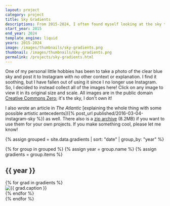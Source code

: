```yaml
---
layout: project
category: project
title: Sky Gradients
descriptions: From 2015-2024, I often found myself looking at the sky to capture an image of a sky gradient and post it to Instagram. This archive collects all the gradients for users to browse without needing Instagram.
start_year: 2015
end_year: 2024
template_engine: liquid
years: 2015-2024
image: /images/thumbnails/sky-gradients.png
thumbnail: /images/thumbnails/sky-gradients.png
permalink: /projects/sky-gradients.html
---
```

One of my personal little hobbies has been to take a photo of the clear blue sky and post it to Instagram with no other context or explanation. I find it soothing, but I have fallen out of using it since I no longer use Instagram. So, I decided to instead collect all of the images here! Click on any image to view it in its original size and scale. All images are in the public domain [Creative Commons Zero](https://creativecommons.org/public-domain/cc0/); it's the sky, I don't own it!

I also wrote an article in _The Atlantic_ [explaining the whole thing with some possible artistic antecedents]({% post_url published/2016-03-04-instagram-sky %}) as well. There also is a [zip archive](/images/projects/sky-gradients.zip) (8.2MB) if you want to use them for your own projects. If you make something cool, please let me know!

{% assign grouped = site.data.gradients | sort: "date" | group_by: "year" %}

{% for group in grouped %}
  {% assign year = group.name %}
  {% assign gradients = group.items %}

  <h2 class="h2 mb-0 mt-5">{{ year }}</h2>
  <!--grid-cols-2 md:grid-cols-3 lg:grid-cols-4  -->
  <div class="grid grid-cols-2 sm:grid-cols-3 lg:grid-cols-4 gap-0 not-prose">
      {% for grad in gradients %}
        <div>
            <a class="object-scale-down" onclick="modal_{{ grad.id }}.showModal()"><img src="/images/projects/sky-gradients/thumbnails/{{ grad.filename | replace: '.jpg', '-400.jpg' }}" alt="{{ grad.caption }}"/></a>
            <dialog id="modal_{{ grad.id }}" class="modal modal-bottom sm:modal-middle">
              <div class="modal-box">
                  <figure>
                      <img class="w-full object-cover p-1" src="/images/projects/sky-gradients/{{ grad.filename }}"/>
                      <figcaption class="px-5 py-5 text-center text-md font-mono font-semibold">{{ grad.caption }}</figcaption>
                  </figure>
              </div>
              <form method="dialog" class="modal-backdrop">
                <button>close</button>
              </form>
            </dialog>
        </div>
      {% endfor %}
  </div>
{% endfor %}
